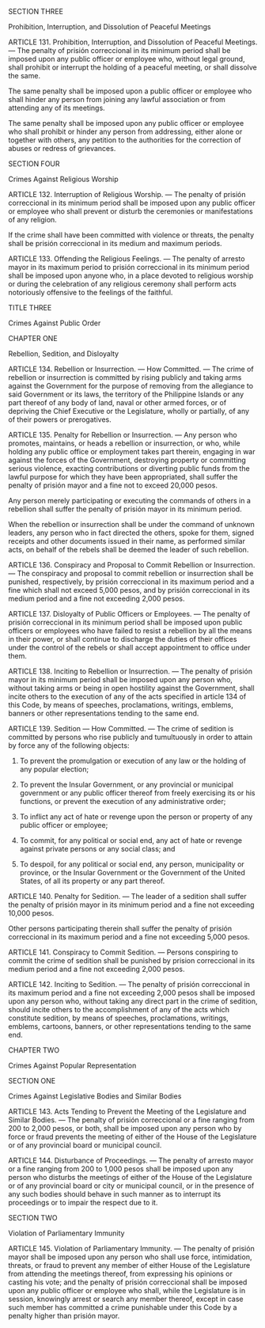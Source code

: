 SECTION THREE

Prohibition, Interruption, and Dissolution of Peaceful Meetings

ARTICLE 131. Prohibition, Interruption, and Dissolution of Peaceful Meetings. — The penalty of prisión correccional in its minimum period shall be imposed upon any public officer or employee who, without legal ground, shall prohibit or interrupt the holding of a peaceful meeting, or shall dissolve the same.

The same penalty shall be imposed upon a public officer or employee who shall hinder any person from joining any lawful association or from attending any of its meetings.

The same penalty shall be imposed upon any public officer or employee who shall prohibit or hinder any person from addressing, either alone or together with others, any petition to the authorities for the correction of abuses or redress of grievances.

SECTION FOUR

Crimes Against Religious Worship

ARTICLE 132. Interruption of Religious Worship. — The penalty of prisión correccional in its minimum period shall be imposed upon any public officer or employee who shall prevent or disturb the ceremonies or manifestations of any religion.

If the crime shall have been committed with violence or threats, the penalty shall be prisión correccional in its medium and maximum periods.

ARTICLE 133. Offending the Religious Feelings. — The penalty of arresto mayor in its maximum period to prisión correccional in its minimum period shall be imposed upon anyone who, in a place devoted to religious worship or during the celebration of any religious ceremony shall perform acts notoriously offensive to the feelings of the faithful.

TITLE THREE

Crimes Against Public Order

CHAPTER ONE

Rebellion, Sedition, and Disloyalty

ARTICLE 134. Rebellion or Insurrection. — How Committed. — The crime of rebellion or insurrection is committed by rising publicly and taking arms against the Government for the purpose of removing from the allegiance to said Government or its laws, the territory of the Philippine Islands or any part thereof of any body of land, naval or other armed forces, or of depriving the Chief Executive or the Legislature, wholly or partially, of any of their powers or prerogatives.

ARTICLE 135. Penalty for Rebellion or Insurrection. — Any person who promotes, maintains, or heads a rebellion or insurrection, or who, while holding any public office or employment takes part therein, engaging in war against the forces of the Government, destroying property or committing serious violence, exacting contributions or diverting public funds from the lawful purpose for which they have been appropriated, shall suffer the penalty of prisión mayor and a fine not to exceed 20,000 pesos.

Any person merely participating or executing the commands of others in a rebellion shall suffer the penalty of prisión mayor in its minimum period.

When the rebellion or insurrection shall be under the command of unknown leaders, any person who in fact directed the others, spoke for them, signed receipts and other documents issued in their name, as performed similar acts, on behalf of the rebels shall be deemed the leader of such rebellion.

ARTICLE 136. Conspiracy and Proposal to Commit Rebellion or Insurrection. — The conspiracy and proposal to commit rebellion or insurrection shall be punished, respectively, by prisión correccional in its maximum period and a fine which shall not exceed 5,000 pesos, and by prisión correccional in its medium period and a fine not exceeding 2,000 pesos.

ARTICLE 137. Disloyalty of Public Officers or Employees. — The penalty of prisión correccional in its minimum period shall be imposed upon public officers or employees who have failed to resist a rebellion by all the means in their power, or shall continue to discharge the duties of their offices under the control of the rebels or shall accept appointment to office under them.

ARTICLE 138. Inciting to Rebellion or Insurrection. — The penalty of prisión mayor in its minimum period shall be imposed upon any person who, without taking arms or being in open hostility against the Government, shall incite others to the execution of any of the acts specified in article 134 of this Code, by means of speeches, proclamations, writings, emblems, banners or other representations tending to the same end.

ARTICLE 139. Sedition — How Committed. — The crime of sedition is committed by persons who rise publicly and tumultuously in order to attain by force any of the following objects:

1. To prevent the promulgation or execution of any law or the holding of any popular election;

2. To prevent the Insular Government, or any provincial or municipal government or any public officer thereof from freely exercising its or his functions, or prevent the execution of any administrative order;

3. To inflict any act of hate or revenge upon the person or property of any public officer or employee;

4. To commit, for any political or social end, any act of hate or revenge against private persons or any social class; and

5. To despoil, for any political or social end, any person, municipality or province, or the Insular Government or the Government of the United States, of all its property or any part thereof.

ARTICLE 140. Penalty for Sedition. — The leader of a sedition shall suffer the penalty of prisión mayor in its minimum period and a fine not exceeding 10,000 pesos.

Other persons participating therein shall suffer the penalty of prisión correccional in its maximum period and a fine not exceeding 5,000 pesos.

ARTICLE 141. Conspiracy to Commit Sedition. — Persons conspiring to commit the crime of sedition shall be punished by prision correccional in its medium period and a fine not exceeding 2,000 pesos.

ARTICLE 142. Inciting to Sedition. — The penalty of prisión correccional in its maximum period and a fine not exceeding 2,000 pesos shall be imposed upon any person who, without taking any direct part in the crime of sedition, should incite others to the accomplishment of any of the acts which constitute sedition, by means of speeches, proclamations, writings, emblems, cartoons, banners, or other representations tending to the same end.

CHAPTER TWO

Crimes Against Popular Representation

SECTION ONE

Crimes Against Legislative Bodies and Similar Bodies

ARTICLE 143. Acts Tending to Prevent the Meeting of the Legislature and Similar Bodies. — The penalty of prisión correccional or a fine ranging from 200 to 2,000 pesos, or both, shall be imposed upon any person who by force or fraud prevents the meeting of either of the House of the Legislature or of any provincial board or municipal council.

ARTICLE 144. Disturbance of Proceedings. — The penalty of arresto mayor or a fine ranging from 200 to 1,000 pesos shall be imposed upon any person who disturbs the meetings of either of the House of the Legislature or of any provincial board or city or municipal council, or in the presence of any such bodies should behave in such manner as to interrupt its proceedings or to impair the respect due to it.

SECTION TWO

Violation of Parliamentary Immunity

ARTICLE 145. Violation of Parliamentary Immunity. — The penalty of prisión mayor shall be imposed upon any person who shall use force, intimidation, threats, or fraud to prevent any member of either House of the Legislature from attending the meetings thereof, from expressing his opinions or casting his vote; and the penalty of prisión correccional shall be imposed upon any public officer or employee who shall, while the Legislature is in session, knowingly arrest or search any member thereof, except in case such member has committed a crime punishable under this Code by a penalty higher than prisión mayor.
